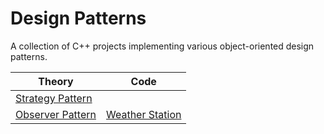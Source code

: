 # Design Patterns

A collection of C++ projects implementing various object-oriented design patterns.

|Theory|Code|
|-|-|
|[Strategy Pattern](./Theory/StrategyPattern.md)||
|[Observer Pattern](./Theory/ObserverPattern.md)|[Weather Station](./Code/ObserverPattern)|
